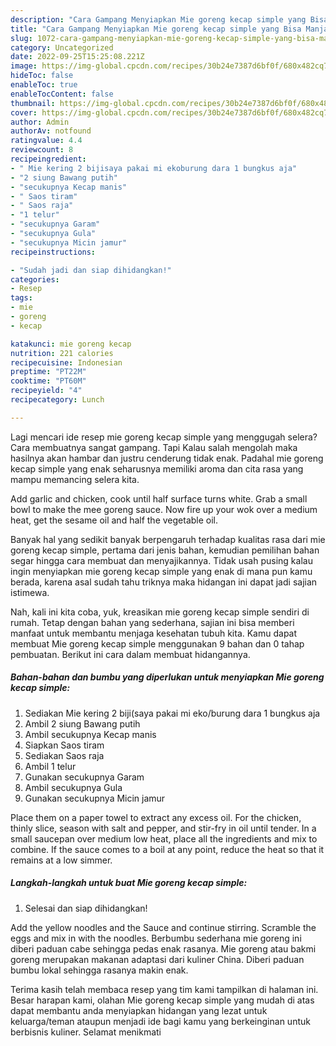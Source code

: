 ```yaml
---
description: "Cara Gampang Menyiapkan Mie goreng kecap simple yang Bisa Manjain Lidah, Buat Buka Puasa Menggugah Selera"
title: "Cara Gampang Menyiapkan Mie goreng kecap simple yang Bisa Manjain Lidah, Buat Buka Puasa Menggugah Selera"
slug: 1072-cara-gampang-menyiapkan-mie-goreng-kecap-simple-yang-bisa-manjain-lidah-buat-buka-puasa-menggugah-selera
category: Uncategorized
date: 2022-09-25T15:25:08.221Z
image: https://img-global.cpcdn.com/recipes/30b24e7387d6bf0f/680x482cq70/mie-goreng-kecap-simple-foto-resep-utama.jpg
hideToc: false
enableToc: true
enableTocContent: false
thumbnail: https://img-global.cpcdn.com/recipes/30b24e7387d6bf0f/680x482cq70/mie-goreng-kecap-simple-foto-resep-utama.jpg
cover: https://img-global.cpcdn.com/recipes/30b24e7387d6bf0f/680x482cq70/mie-goreng-kecap-simple-foto-resep-utama.jpg
author: Admin
authorAv: notfound
ratingvalue: 4.4
reviewcount: 8
recipeingredient:
- " Mie kering 2 bijisaya pakai mi ekoburung dara 1 bungkus aja"
- "2 siung Bawang putih"
- "secukupnya Kecap manis"
- " Saos tiram"
- " Saos raja"
- "1 telur"
- "secukupnya Garam"
- "secukupnya Gula"
- "secukupnya Micin jamur"
recipeinstructions:

- "Sudah jadi dan siap dihidangkan!"
categories:
- Resep
tags:
- mie
- goreng
- kecap

katakunci: mie goreng kecap 
nutrition: 221 calories
recipecuisine: Indonesian
preptime: "PT22M"
cooktime: "PT60M"
recipeyield: "4"
recipecategory: Lunch

---
```



Lagi mencari ide resep mie goreng kecap simple yang menggugah selera? Cara membuatnya sangat gampang. Tapi Kalau salah mengolah maka hasilnya akan hambar dan justru cenderung tidak enak. Padahal mie goreng kecap simple yang enak seharusnya memiliki aroma dan cita rasa yang mampu memancing selera kita.


Add garlic and chicken, cook until half surface turns white. Grab a small bowl to make the mee goreng sauce. Now fire up your wok over a medium heat, get the sesame oil and half the vegetable oil.

Banyak hal yang sedikit banyak berpengaruh terhadap kualitas rasa dari mie goreng kecap simple, pertama dari jenis bahan, kemudian pemilihan bahan segar hingga cara membuat dan menyajikannya. Tidak usah pusing kalau ingin menyiapkan mie goreng kecap simple yang enak di mana pun kamu berada, karena asal sudah tahu triknya maka hidangan ini dapat jadi sajian istimewa.


Nah, kali ini kita coba, yuk, kreasikan mie goreng kecap simple sendiri di rumah. Tetap dengan bahan yang sederhana, sajian ini bisa memberi manfaat untuk membantu menjaga kesehatan tubuh kita. Kamu dapat membuat Mie goreng kecap simple menggunakan 9 bahan dan 0 tahap pembuatan. Berikut ini cara dalam membuat hidangannya.

<!--inarticleads1-->

##### Bahan-bahan dan bumbu yang diperlukan untuk menyiapkan Mie goreng kecap simple:

1. Sediakan  Mie kering 2 biji(saya pakai mi eko/burung dara 1 bungkus aja
1. Ambil 2 siung Bawang putih
1. Ambil secukupnya Kecap manis
1. Siapkan  Saos tiram
1. Sediakan  Saos raja
1. Ambil 1 telur
1. Gunakan secukupnya Garam
1. Ambil secukupnya Gula
1. Gunakan secukupnya Micin jamur


Place them on a paper towel to extract any excess oil. For the chicken, thinly slice, season with salt and pepper, and stir-fry in oil until tender. In a small saucepan over medium low heat, place all the ingredients and mix to combine. If the sauce comes to a boil at any point, reduce the heat so that it remains at a low simmer. 

<!--inarticleads2-->

##### Langkah-langkah untuk buat Mie goreng kecap simple:


1. Selesai dan siap dihidangkan!

Add the yellow noodles and the Sauce and continue stirring. Scramble the eggs and mix in with the noodles. Berbumbu sederhana mie goreng ini diberi paduan cabe sehingga pedas enak rasanya. Mie goreng atau bakmi goreng merupakan makanan adaptasi dari kuliner China. Diberi paduan bumbu lokal sehingga rasanya makin enak. 

Terima kasih telah membaca resep yang tim kami tampilkan di halaman ini. Besar harapan kami, olahan Mie goreng kecap simple yang mudah di atas dapat membantu anda menyiapkan hidangan yang lezat untuk keluarga/teman ataupun menjadi ide bagi kamu yang berkeinginan untuk berbisnis kuliner. Selamat menikmati

